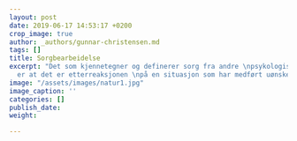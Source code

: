 ```yaml
---
layout: post
date: 2019-06-17 14:53:17 +0200
crop_image: true
author: _authors/gunnar-christensen.md
tags: []
title: Sorgbearbeidelse
excerpt: "Det som kjennetegner og definerer sorg fra andre \npsykologiske tilstander
  er at det er etterreaksjonen \npå en situasjon som har medført uønsket tap."
image: "/assets/images/natur1.jpg"
image_caption: ''
categories: []
publish_date: 
weight: 

---
```

